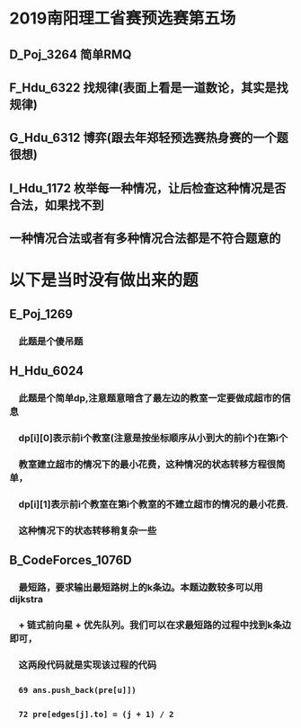 # 2019南阳理工省赛预选赛第五场
## D_Poj_3264 简单RMQ
## F_Hdu_6322 找规律(表面上看是一道数论，其实是找规律)
## G_Hdu_6312 博弈(跟去年郑轻预选赛热身赛的一个题很想)
## I_Hdu_1172 枚举每一种情况，让后检查这种情况是否合法，如果找不到
##            一种情况合法或者有多种情况合法都是不符合题意的
# 以下是当时没有做出来的题
## E_Poj_1269
### &emsp;此题是个傻吊题
## H_Hdu_6024
### &emsp;此题是个简单dp,注意题意暗含了最左边的教室一定要做成超市的信息
### &emsp;dp[i][0]表示前i个教室(注意是按坐标顺序从小到大的前i个)在第i个
### &emsp;教室建立超市的情况下的最小花费，这种情况的状态转移方程很简单，
### &emsp;dp[i][1]表示前i个教室在第i个教室的不建立超市的情况的最小花费.
### &emsp;这种情况下的状态转移稍复杂一些
## B_CodeForces_1076D
### &emsp;最短路，要求输出最短路树上的k条边。本题边数较多可以用dijkstra
### &emsp;+ 链式前向星 + 优先队列。我们可以在求最短路的过程中找到k条边即可，
### &emsp;这两段代码就是实现该过程的代码
### &emsp;`69 ans.push_back(pre[u]])`
### &emsp;`72 pre[edges[j].to] = (j + 1) / 2`

